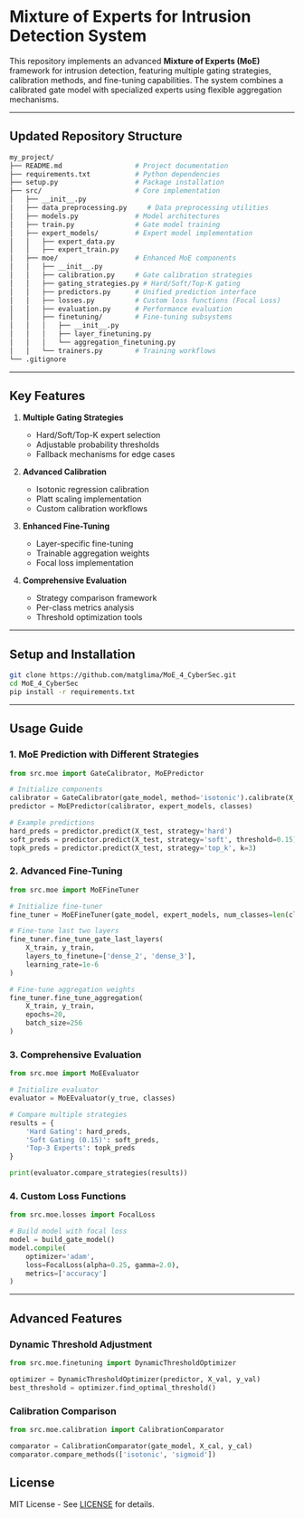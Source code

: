 # Mixture of Experts for Intrusion Detection System

This repository implements an advanced **Mixture of Experts (MoE)** framework for intrusion detection, featuring multiple gating strategies, calibration methods, and fine-tuning capabilities. The system combines a calibrated gate model with specialized experts using flexible aggregation mechanisms.

---

## Updated Repository Structure

```sh
my_project/
├── README.md                  # Project documentation
├── requirements.txt           # Python dependencies
├── setup.py                   # Package installation
├── src/                       # Core implementation
│   ├── __init__.py            
│   ├── data_preprocessing.py     # Data preprocessing utilities
│   ├── models.py              # Model architectures
│   ├── train.py               # Gate model training
│   ├── expert_models/         # Expert model implementation
│   │   ├── expert_data.py     
│   │   ├── expert_train.py    
│   ├── moe/                   # Enhanced MoE components
│   │   ├── __init__.py
│   │   ├── calibration.py     # Gate calibration strategies
│   │   ├── gating_strategies.py # Hard/Soft/Top-K gating
│   │   ├── predictors.py      # Unified prediction interface
│   │   ├── losses.py          # Custom loss functions (Focal Loss)
│   │   ├── evaluation.py      # Performance evaluation
│   │   ├── finetuning/        # Fine-tuning subsystems
│   │   │   ├── __init__.py
│   │   │   ├── layer_finetuning.py
│   │   │   └── aggregation_finetuning.py
│   │   └── trainers.py        # Training workflows
└── .gitignore
```

---

## Key Features

1. **Multiple Gating Strategies**
   - Hard/Soft/Top-K expert selection
   - Adjustable probability thresholds
   - Fallback mechanisms for edge cases

2. **Advanced Calibration**
   - Isotonic regression calibration
   - Platt scaling implementation
   - Custom calibration workflows

3. **Enhanced Fine-Tuning**
   - Layer-specific fine-tuning
   - Trainable aggregation weights
   - Focal loss implementation

4. **Comprehensive Evaluation**
   - Strategy comparison framework
   - Per-class metrics analysis
   - Threshold optimization tools

---

## Setup and Installation

```bash
git clone https://github.com/matglima/MoE_4_CyberSec.git
cd MoE_4_CyberSec
pip install -r requirements.txt
```

---

## Usage Guide

### 1. MoE Prediction with Different Strategies

```python
from src.moe import GateCalibrator, MoEPredictor

# Initialize components
calibrator = GateCalibrator(gate_model, method='isotonic').calibrate(X_cal, y_cal)
predictor = MoEPredictor(calibrator, expert_models, classes)

# Example predictions
hard_preds = predictor.predict(X_test, strategy='hard')
soft_preds = predictor.predict(X_test, strategy='soft', threshold=0.15)
topk_preds = predictor.predict(X_test, strategy='top_k', k=3)
```

### 2. Advanced Fine-Tuning

```python
from src.moe import MoEFineTuner

# Initialize fine-tuner
fine_tuner = MoEFineTuner(gate_model, expert_models, num_classes=len(classes))

# Fine-tune last two layers
fine_tuner.fine_tune_gate_last_layers(
    X_train, y_train,
    layers_to_finetune=['dense_2', 'dense_3'],
    learning_rate=1e-6
)

# Fine-tune aggregation weights
fine_tuner.fine_tune_aggregation(
    X_train, y_train,
    epochs=20,
    batch_size=256
)
```

### 3. Comprehensive Evaluation

```python
from src.moe import MoEEvaluator

# Initialize evaluator
evaluator = MoEEvaluator(y_true, classes)

# Compare multiple strategies
results = {
    'Hard Gating': hard_preds,
    'Soft Gating (0.15)': soft_preds,
    'Top-3 Experts': topk_preds
}

print(evaluator.compare_strategies(results))
```

### 4. Custom Loss Functions

```python
from src.moe.losses import FocalLoss

# Build model with focal loss
model = build_gate_model()
model.compile(
    optimizer='adam',
    loss=FocalLoss(alpha=0.25, gamma=2.0),
    metrics=['accuracy']
)
```

---

## Advanced Features

### Dynamic Threshold Adjustment

```python
from src.moe.finetuning import DynamicThresholdOptimizer

optimizer = DynamicThresholdOptimizer(predictor, X_val, y_val)
best_threshold = optimizer.find_optimal_threshold()
```

### Calibration Comparison

```python
from src.moe.calibration import CalibrationComparator

comparator = CalibrationComparator(gate_model, X_cal, y_cal)
comparator.compare_methods(['isotonic', 'sigmoid'])
```

## License

MIT License - See [LICENSE](LICENSE) for details.
